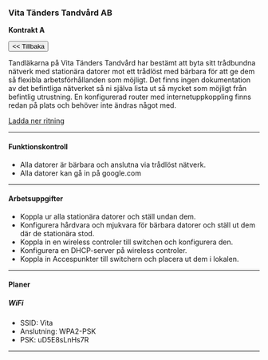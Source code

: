 ### Vita Tänders Tandvård AB
**Kontrakt A**

<button class="btn btn-outline-info" onclick="goTo('kontor_2/kontor_2.md')"><< Tillbaka</button>


Tandläkarna på Vita Tänders Tandvård har bestämt att byta sitt trådbundna nätverk med stationära datorer mot ett trådlöst med bärbara för att ge dem så flexibla arbetsförhållanden som möjligt. Det finns ingen dokumentation av det befintliga nätverket så ni själva lista ut så mycket som möjligt från
befintlig utrustning. En konfigurerad router med internetuppkoppling finns redan på plats och behöver inte ändras något med.

[Ladda ner ritning](/natverksskolan/areas/umea_0/kontor_2/kontor_2a.pkt)

___

#### Funktionskontroll
- Alla datorer är bärbara och anslutna via trådlöst nätverk.
- Alla datorer kan gå in på google.com

___

#### Arbetsuppgifter
- Koppla ur alla stationära datorer och ställ undan dem.
- Konfigurera hårdvara och mjukvara för bärbara datorer och ställ ut dem där de stationära stod.
- Koppla in en wireless controler till switchen och konfigurera den.
- Konfigurera en DHCP-server på wireless controler.
- Koppla in Accespunkter till switchern och placera ut dem i lokalen.

___

#### Planer

##### WiFi
- SSID: Vita
- Anslutning: WPA2-PSK
- PSK: uD5E8sLnHs7R

___
